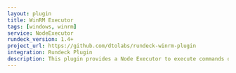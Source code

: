 ```yaml
---
layout: plugin
title: WinRM Executor
tags: [windows, winrm]
service: NodeExecutor
rundeck_version: 1.4+
project_url: https://github.com/dtolabs/rundeck-winrm-plugin
integration: Rundeck Plugin
description: This plugin provides a Node Executor to execute commands over WinRM.
---
```




